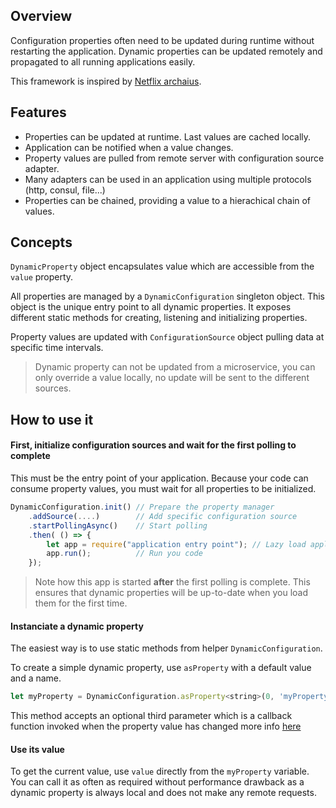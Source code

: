 ## Overview

Configuration properties often need to be updated during runtime without restarting the application. Dynamic properties
 can be updated remotely and propagated to all running applications easily.

This framework is inspired by [Netflix archaius](http://github.com/netflix/archaius).


## Features

* Properties can be updated at runtime. Last values are cached locally.
* Application can be notified when a value changes.
* Property values are pulled from remote server with configuration source adapter.
* Many adapters can be used in an application using multiple protocols (http, consul, file...)
* Properties can be chained, providing a value to a hierachical chain of values.

## Concepts

`DynamicProperty` object encapsulates value which are accessible from the `value` property.

All properties are managed by a `DynamicConfiguration` singleton object.
This object is the unique entry point to all dynamic properties.
It exposes different static methods for creating, listening and initializing properties.

Property values are updated with `ConfigurationSource` object pulling data at specific time intervals.

> Dynamic property can not be updated from a microservice, you can only override a value locally, no update
will be sent to the different sources.

## How to use it

#### First, initialize configuration sources and wait for the first polling to complete

This must be the entry point of your application.
Because your code can consume property values, you must wait for all properties to be initialized.

``` js
DynamicConfiguration.init() // Prepare the property manager
    .addSource(....)        // Add specific configuration source
    .startPollingAsync()    // Start polling
    .then( () => {
        let app = require("application entry point"); // Lazy load application code
        app.run();          // Run you code
    });
```

> Note how this app is started **after** the first polling is complete.
This ensures that dynamic properties will be up-to-date when you load them for the first time.

#### Instanciate a dynamic property

The easiest way is to use static methods from helper `DynamicConfiguration`.

To create a simple dynamic property, use `asProperty` with a default value and a name.

```js
let myProperty = DynamicConfiguration.asProperty<string>(0, 'myProperty');
```

This method accepts an optional third parameter which is a callback function invoked when the property value has changed more info [here](configurations/properties)

#### Use its value

To get the current value, use `value` directly from the `myProperty` variable. You can call it as often as required without performance drawback as a dynamic property is always local and does not make any remote requests.
